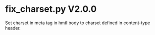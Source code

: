 fix_charset.py V2.0.0
=====================

Set charset in meta tag in hmtl body to charset defined in content-type header.
